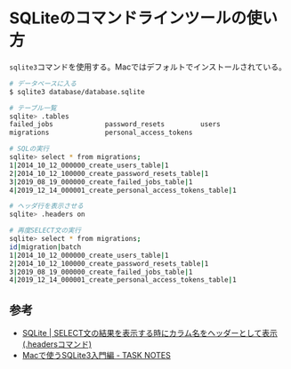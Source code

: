 # SQLiteのコマンドラインツールの使い方

`sqlite3`コマンドを使用する。Macではデフォルトでインストールされている。

```bash
# データベースに入る
$ sqlite3 database/database.sqlite

# テーブル一覧
sqlite> .tables
failed_jobs             password_resets         users
migrations              personal_access_tokens

# SQLの実行
sqlite> select * from migrations;
1|2014_10_12_000000_create_users_table|1
2|2014_10_12_100000_create_password_resets_table|1
3|2019_08_19_000000_create_failed_jobs_table|1
4|2019_12_14_000001_create_personal_access_tokens_table|1

# ヘッダ行を表示させる
sqlite> .headers on

# 再度SELECT文の実行
sqlite> select * from migrations;
id|migration|batch
1|2014_10_12_000000_create_users_table|1
2|2014_10_12_100000_create_password_resets_table|1
3|2019_08_19_000000_create_failed_jobs_table|1
4|2019_12_14_000001_create_personal_access_tokens_table|1

```

## 参考

- [SQLite | SELECT文の結果を表示する時にカラム名をヘッダーとして表示(.headersコマンド)](https://www.dbonline.jp/sqlite/sqlite_command/index5.html)
- [Macで使うSQLite3入門編 - TASK NOTES](https://www.task-notes.com/entry/20140720/1405845794)